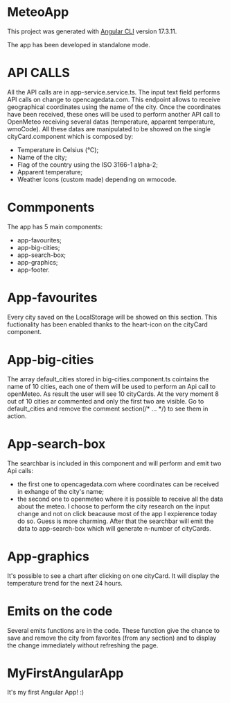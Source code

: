 # MeteoApp

This project was generated with [Angular CLI](https://github.com/angular/angular-cli) version 17.3.11.

The app has been developed in standalone mode.


# API CALLS 
All the API calls are in app-service.service.ts.
The input text field performs API calls on change to opencagedata.com. This endpoint allows to receive geographical coordinates using the name of the city. 
Once the coordinates have been received, these ones will be used to perform another API call to OpenMeteo receiving several datas (temperature, apparent temperature, wmoCode).
All these datas are manipulated to be showed on the single cityCard.component which is composed by:
- Temperature in Celsius (°C);
- Name of the city;
- Flag of the country using the ISO 3166-1 alpha-2;
- Apparent temperature;
- Weather Icons (custom made) depending on wmocode.


# Commponents
The app has 5 main components:
- app-favourites;
- app-big-cities;
- app-search-box;
- app-graphics;
- app-footer.

# App-favourites
Every city saved on the LocalStorage will be showed on this section. This fuctionality has been enabled thanks to the heart-icon on the cityCard component. 

# App-big-cities
The array default_cities stored in big-cities.component.ts cointains the name of 10 cities, each one of them will be used to perform an Api call to openMeteo. As result the user will see 10 cityCards.
At the very moment 8 out of 10 cities ar commented and only the first two are visible. Go to default_cities and remove the comment section(/* ... */) to see them in action. 

# App-search-box
The searchbar is included in this component and will perform and emit two Api calls:
- the first one to opencagedata.com where coordinates can be received in exhange of the city's name;
- the second one to openmeteo where it is possible to receive all the data about the meteo.
I choose to perform the city research on the input change and not on click beacause most of the app I expierence today do so. Guess is more charming.
After that the searchbar will emit the data to app-search-box which will generate n-number of cityCards.

# App-graphics
It's possible to see a chart after clicking on one cityCard. It will display the temperature trend for the next 24 hours.

# Emits on the code
Several emits functions are in the code. These function give the chance to save and remove the city from favorites (from any section) and to display the change immediately without refreshing the page.


# MyFirstAngularApp
It's my first Angular App! :)
